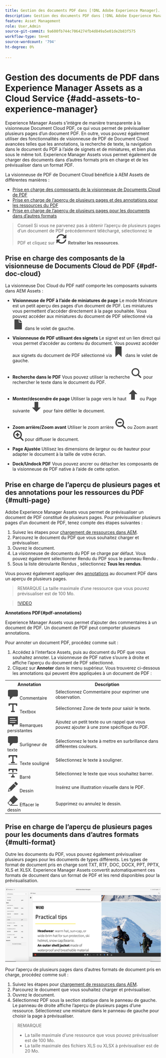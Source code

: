 ```yaml
---
title: Gestion des documents PDF dans [!DNL Adobe Experience Manager].
description: Gestion des documents PDF dans [!DNL Adobe Experience Manager] as a [!DNL Cloud Service].
feature: Asset Management
role: User,Admin
source-git-commit: 9a600fb744c7064274fb4d849a5e01de2b83f575
workflow-type: tm+mt
source-wordcount: '794'
ht-degree: 0%

---
```


# Gestion des documents de PDF dans Experience Manager Assets as a Cloud Service {#add-assets-to-experience-manager}

Experience Manager Assets s’intègre de manière transparente à la visionneuse Document Cloud PDF, ce qui vous permet de prévisualiser plusieurs pages d’un document PDF. En outre, vous pouvez également utiliser des fonctionnalités de visionneuse de PDF de Document Cloud avancées telles que les annotations, la recherche de texte, la navigation dans le document du PDF à l’aide de signets et de miniatures, et bien plus sous le même toit. Experience Manager Assets vous permet également de charger des documents dans d’autres formats pris en charge et de les prévisualiser dans un format PDF.

La visionneuse de PDF de Document Cloud bénéficie à AEM Assets de différentes manières :
* [Prise en charge des composants de la visionneuse de Documents Cloud de PDF](#pdf-doc-cloud)
* [Prise en charge de l’aperçu de plusieurs pages et des annotations pour les ressources du PDF](#multi-page)
* [Prise en charge de l’aperçu de plusieurs pages pour les documents dans d’autres formats](#multi-format)

> Conseil
> Si vous ne parvenez pas à obtenir l’aperçu de plusieurs pages d’un document de PDF précédemment téléchargé, sélectionnez le PDF et cliquez sur **![Retraiter](/help/assets/assets/Reprocess.svg) Retraiter les ressources**.

## Prise en charge des composants de la visionneuse de Documents Cloud de PDF {#pdf-doc-cloud}

La visionneuse Doc Cloud du PDF natif comporte les composants suivants dans AEM Assets :

* **Visionneuse de PDF à l’aide de miniatures de page** Le mode Miniature est un petit aperçu des pages d’un document de PDF. Les miniatures vous permettent d’accéder directement à la page souhaitée. Vous pouvez accéder aux miniatures du document de PDF sélectionné via ![thumbnail](/help/assets/assets/thumbnail.svg) dans le volet de gauche.

* **Visionneuse de PDF utilisant des signets** Le signet est un lien direct qui vous permet d’accéder au contenu du document. Vous pouvez accéder aux signets du document de PDF sélectionné via ![signet](/help/assets/assets/bookmark.svg) dans le volet de gauche.

* **Recherche dans le PDF** Vous pouvez utiliser la recherche ![search](/help/assets/assets/Search.svg) pour rechercher le texte dans le document du PDF.

* **Monter/descendre de page** Utiliser la page vers le haut ![Page précédente](/help/assets/assets/ArrowUp.svg) ou Page suivante ![Page suivante](/help/assets/assets/ArrowDown.svg) pour faire défiler le document.

* **Zoom arrière/Zoom avant** Utiliser le zoom arrière ![Zoom arrière](/help/assets/assets/ZoomOut.svg) ou Zoom avant ![Zoom avant](/help/assets/assets/ZoomIn.svg) pour diffuser le document.

* **Page Ajustée** Utilisez les dimensions de largeur ou de hauteur pour adapter le document à la taille de votre écran.

* **Dock/Undock PDF** Vous pouvez ancrer ou détacher les composants de la visionneuse de PDF native à l’aide de cette option.

## Prise en charge de l’aperçu de plusieurs pages et des annotations pour les ressources du PDF {#multi-page}

Adobe Experience Manager Assets vous permet de prévisualiser un document de PDF constitué de plusieurs pages. Pour prévisualiser plusieurs pages d’un document de PDF, tenez compte des étapes suivantes :

1. Suivez les étapes pour [chargement de ressources dans AEM](https://experienceleague.adobe.com/docs/experience-manager-cloud-service/content/assets/manage/add-assets.html?lang=en).
1. Parcourez le document du PDF que vous souhaitez charger et prévisualiser.
1. Ouvrez le document.
1. La visionneuse de documents du PDF se charge par défaut. Vous pouvez également sélectionner Rendu du PDF sous le panneau Rendu .
1. Sous la liste déroulante Rendus , sélectionnez **Tous les rendus**.

Vous pouvez également appliquer des [annotations](#pdf-annotations) au document PDF dans un aperçu de plusieurs pages.

> REMARQUE
> La taille maximale d’une ressource que vous pouvez prévisualiser est de 100 Mo.

>[!VIDEO](https://video.tv.adobe.com/v/3409355)

<!--
![Multi-page Preview](/help/assets/assets/multi-page.png)
-->

**Annotations PDF{#pdf-annotations}**

Experience Manager Assets vous permet d’ajouter des commentaires à un document de PDF. Un document de PDF peut comporter plusieurs annotations.

Pour annoter un document PDF, procédez comme suit :
1. Accédez à l’interface Assets, puis au document du PDF que vous souhaitez annoter. La visionneuse de PDF native s’ouvre à droite et affiche l’aperçu du document de PDF sélectionné.
1. Cliquez sur **Annoter** dans le menu supérieur.
Vous trouverez ci-dessous les annotations qui peuvent être appliquées à un document de PDF :

<table>
        <tr>
             <th> Annotation </th>
            <th> Description </th>
        </tr>
        <tr>
           <td> <img src="/help/assets/assets/Comment.svg"> Commentaire </td>
            <td> Sélectionnez Commentaire pour exprimer une observation. </td>
        </tr>
        <tr>
            <td> <img src="/help/assets/assets/Text.svg"> Textbox </td>
            <td> Sélectionnez Zone de texte pour saisir le texte. </td>
        </tr>
        <tr>
            <td> <img src="/help/assets/assets/Note.svg"> Remarques persistantes </td>
            <td> Ajoutez un petit texte ou un rappel que vous pouvez ajouter à une zone spécifique du PDF. </td>
        </tr>
        <tr>
            <td> <img src="/help/assets/assets/Comment.svg"> Surligneur de texte </td>
            <td> Sélectionnez le texte à mettre en surbrillance dans différentes couleurs. </td>
        </tr>
        <tr>
            <td> <img src="/help/assets/assets/TextUnderline.svg"> Texte souligné </td>
            <td> Sélectionnez le texte à souligner. </td>
        </tr>
        <tr>
            <td> <img src="/help/assets/assets/TextStrikethrough.svg"> Barré </td>
            <td> Sélectionnez le texte que vous souhaitez barrer. </td>
        </tr>
        <tr>
            <td> <img src="/help/assets/assets/Draw.svg"> Dessin </td>
            <td> Insérez une illustration visuelle dans le PDF. </td>
        </tr>
        <tr>
            <td> <img src="/help/assets/assets/Erase.svg"> Effacer le dessin </td>
             <td> Supprimez ou annulez le dessin. </td>
        </tr>
    </table>

## Prise en charge de l’aperçu de plusieurs pages pour les documents dans d’autres formats {#multi-format}

Outre les documents du PDF, vous pouvez également prévisualiser plusieurs pages pour les documents de types différents. Les types de format de document pris en charge sont TXT, RTF, DOC, DOCX, PPT, PPTX, XLS et XLSX. Experience Manager Assets convertit automatiquement ces formats de document dans un format de PDF et les rend disponibles pour la prévisualisation.

![Aperçu multi-page de documents dans d’autres formats](/help/assets/assets/multi-page-other-formats.png)

Pour l’aperçu de plusieurs pages dans d’autres formats de document pris en charge, procédez comme suit :
1. Suivez les étapes pour [chargement de ressources dans AEM](https://experienceleague.adobe.com/docs/experience-manager-cloud-service/content/assets/manage/add-assets.html?lang=en).
1. Parcourez le document que vous souhaitez charger et prévisualiser.
1. Ouvrez le document.
1. Sélectionnez PDF sous la section statique dans le panneau de gauche. Le panneau de droite affiche l’aperçu de plusieurs pages d’une ressource. Sélectionnez une miniature dans le panneau de gauche pour choisir la page à prévisualiser.

> REMARQUE
> * La taille maximale d’une ressource que vous pouvez prévisualiser est de 100 Mo.
> * La taille maximale des fichiers XLS ou XLSX à prévisualiser est de 20 Mo.
> 

